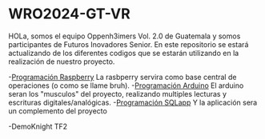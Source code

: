 # WRO2024-GT-VR

HOLa, somos el equipo Oppenh3imers Vol. 2.0 de Guatemala y somos participantes de Futuros Inovadores Senior. En este repositorio se estará actualizando de los diferentes codigos que se estarán utilizando en la realización de nuestro proyecto.

-[Programación Raspberry](https://github.com/CharlieDGM/WRO2024-GT-VR/tree/main/Raspberry) La rasbperry servira como base central de operaciones (o como se llame bruh).
-[Programación Arduino](https://github.com/CharlieDGM/WRO2024-GT-VR/tree/main/Arduino) El arduino seran los "musculos" del proyecto, realizando multiples lecturas y escrituras digitales/analógicas.
-[Programación SQLapp](https://github.com/CharlieDGM/WRO2024-GT-VR/tree/main/AppAndroid/appMaster) Y la aplicación sera un complemento del proyecto

-DemoKnight TF2
